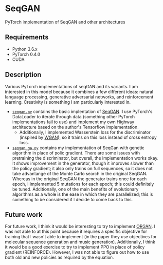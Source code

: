# SeqGAN
PyTorch implementation of SeqGAN and other architectures

## Requirements
* Python 3.6.x
* PyTorch 0.4.0
* CUDA

## Description
Various PyTorch implementations of seqGAN and its variants.  I am interested in this model because it combines a few different ideas: natural language processing, generative adversarial networks, and reinforcement learning.  Creativity is something I am particularly interested in.

* [`seqgan.py`](https://github.com/rhshi/seqGAN/blob/master/seqgan.py) contains the basic implentation of [SeqGAN](https://arxiv.org/pdf/1609.05473.pdf).  I use PyTorch's DataLoader to iterate through data (something other PyTorch implementations fail to use) and implement my own Highway architecture based on the author's Tensorflow implementation.
  - Additionally, I implemented Wasserstein loss for the discriminator (inspired by [WGAN](https://arxiv.org/pdf/1701.07875.pdf)), so it trains on this loss instead of cross entropy loss.
* [`seqgan_ga.py`](https://github.com/rhshi/SeqGAN/blob/master/seqgan_ga.py) contains my implementation of SeqGan with genetic algorithm in place of polic gradient.  There are some issues with pretraining the discriminator, but overall, the implementation works okay.  It shows improvement in the generator, though it improves slower than the policy gradient; it also only trains on full sequences, so it does not take advantange of the Monte Carlo search in the original SeqGAN.  Whereas in the original SeqGAN the generator trains once for each epoch, I implemented 5 mutations for each epoch; this could definitely be tuned.  Additionally, one of the main benefits of evolutionary algorithms as a whole is the ease in which they are parallelized; this is something to be considered if I decide to come back to this.

## Future work
For future work, I think it would be interesting to try to implement [ORGAN](https://arxiv.org/pdf/1705.10843.pdf).  I was not able to at this point because it requires a specific objective for training that I wasn't able to implement (in the paper they use objectives for molecular sequence generation and music generation).  Additionally, I think it would be a good exercise to try to implement PPO in place of policy gradient (REINFORCE).  However, I was not able to figure out how to use both old and new policies as required by the equation.
